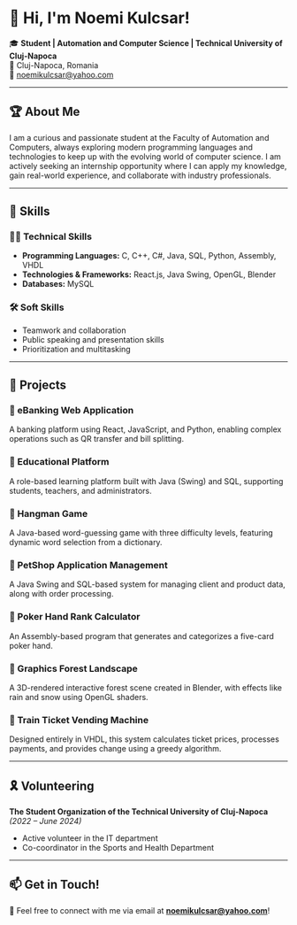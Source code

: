 # 👋 Hi, I'm Noemi Kulcsar!  

🎓 **Student | Automation and Computer Science | Technical University of Cluj-Napoca**  
📍 Cluj-Napoca, Romania  
📧 noemikulcsar@yahoo.com  

---

## 🏆 About Me  
I am a curious and passionate student at the Faculty of Automation and Computers, always exploring modern programming languages and technologies to keep up with the evolving world of computer science. I am actively seeking an internship opportunity where I can apply my knowledge, gain real-world experience, and collaborate with industry professionals.  

---

## 🎯 Skills  

### **👨‍💻 Technical Skills**  
- **Programming Languages:** C, C++, C#, Java, SQL, Python, Assembly, VHDL  
- **Technologies & Frameworks:** React.js, Java Swing, OpenGL, Blender  
- **Databases:** MySQL

### **🛠 Soft Skills**  
- Teamwork and collaboration  
- Public speaking and presentation skills  
- Prioritization and multitasking  

---

## 🚀 Projects  

### **🔹 eBanking Web Application**  
A banking platform using React, JavaScript, and Python, enabling complex operations such as QR transfer and bill splitting.  

### **🔹 Educational Platform**  
A role-based learning platform built with Java (Swing) and SQL, supporting students, teachers, and administrators.  

### **🔹 Hangman Game**  
A Java-based word-guessing game with three difficulty levels, featuring dynamic word selection from a dictionary.  

### **🔹 PetShop Application Management**  
A Java Swing and SQL-based system for managing client and product data, along with order processing.  

### **🔹 Poker Hand Rank Calculator**  
An Assembly-based program that generates and categorizes a five-card poker hand.  

### **🔹 Graphics Forest Landscape**  
A 3D-rendered interactive forest scene created in Blender, with effects like rain and snow using OpenGL shaders.  

### **🔹 Train Ticket Vending Machine**  
Designed entirely in VHDL, this system calculates ticket prices, processes payments, and provides change using a greedy algorithm.  

---

## 🎗️ Volunteering  
**The Student Organization of the Technical University of Cluj-Napoca** *(2022 – June 2024)*  
- Active volunteer in the IT department  
- Co-coordinator in the Sports and Health Department  

---

## 📫 Get in Touch!  
💌 Feel free to connect with me via email at **noemikulcsar@yahoo.com**!  
